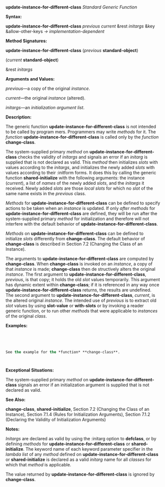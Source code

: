 **update-instance-for-different-class** *Standard Generic Function* 



**Syntax:** 



**update-instance-for-different-class** *previous current* &amp;rest *initargs* &amp;key &amp;allow-other-keys *→ implementation-dependent* 



**Method Signatures:** 



**update-instance-for-different-class** (*previous* **standard-object**) 



(*current* **standard-object**) 



&amp;rest *initargs* 



**Arguments and Values:** 



*previous*—a copy of the original *instance*. 



*current*—the original *instance* (altered). 



*initargs*—an *initialization argument list*. 



**Description:** 



The generic function **update-instance-for-different-class** is not intended to be called by program mers. Programmers may write *methods* for it. The *function* **update-instance-for-different-class** is called only by the *function* **change-class**. 



The system-supplied primary *method* on **update-instance-for-different-class** checks the validity of *initargs* and signals an error if an *initarg* is supplied that is not declared as valid. This *method* then initializes *slots* with values according to the *initargs*, and initializes the newly added *slots* with values according to their :initform forms. It does this by calling the generic function **shared-initialize** with the following arguments: the instance (*current*), a list of *names* of the newly added *slots*, and the *initargs* it received. Newly added *slots* are those *local slots* for which no *slot* of the same name exists in the *previous* class. 



*Methods* for **update-instance-for-different-class** can be defined to specify actions to be taken when an *instance* is updated. If only *after methods* for **update-instance-for-different-class** are defined, they will be run after the system-supplied primary *method* for initialization and therefore will not interfere with the default behavior of **update-instance-for-different-class**. 



*Methods* on **update-instance-for-different-class** can be defined to initialize *slots* differently from **change-class**. The default behavior of **change-class** is described in Section 7.2 (Changing the Class of an Instance). 







 



 



The arguments to **update-instance-for-different-class** are computed by **change-class**. When **change-class** is invoked on an *instance*, a copy of that *instance* is made; **change-class** then de structively alters the original *instance*. The first argument to **update-instance-for-different-class**, *previous*, is that copy; it holds the old *slot* values temporarily. This argument has dynamic extent within **change-class**; if it is referenced in any way once **update-instance-for-different-class** returns, the results are undefined. The second argument to **update-instance-for-different-class**, *current*, is the altered original *instance*. The intended use of *previous* is to extract old *slot* values by using **slot-value** or **with-slots** or by invoking a reader generic function, or to run other *methods* that were applicable to *instances* of the original *class*. 



**Examples:**
```lisp
 



See the example for the *function* **change-class**. 




```
**Exceptional Situations:** 



The system-supplied primary *method* on **update-instance-for-different-class** signals an error if an initialization argument is supplied that is not declared as valid. 



**See Also:** 



**change-class**, **shared-initialize**, Section 7.2 (Changing the Class of an Instance), Section 7.1.4 (Rules for Initialization Arguments), Section 7.1.2 (Declaring the Validity of Initialization Arguments) 



**Notes:** 



*Initargs* are declared as valid by using the :initarg option to **defclass**, or by defining *methods* for **update-instance-for-different-class** or **shared-initialize**. The keyword name of each keyword parameter specifier in the *lambda list* of any *method* defined on **update-instance-for-different-class** or **shared-initialize** is declared as a valid *initarg* name for all *classes* for which that *method* is applicable. 



The value returned by **update-instance-for-different-class** is ignored by **change-class**. 



